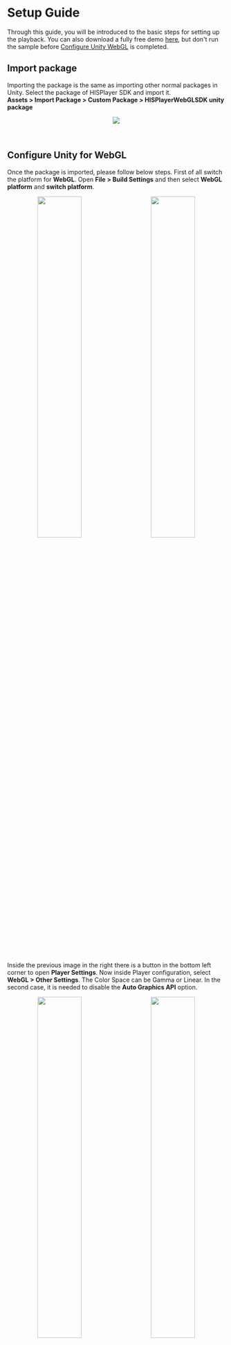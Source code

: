 # Setup Guide
Through this guide, you will be introduced to the basic steps for setting up the playback.  You can also download a fully free demo [here](/download-demo.md), but don't run the sample before [Configure Unity WebGL](./setup-guide.md#Configure-Unity-for-WebGL) is completed.

## Import package
Importing the package is the same as importing other normal packages in Unity. Select the package of HISPlayer SDK and import it.
<br>
**Assets > Import Package > Custom Package > HISPlayerWebGLSDK unity package**

<p align="center">
<img src="./assets/import-package.png">
</p>

<br>

## Configure Unity for WebGL
Once the package is imported, please follow below steps.
First of all switch the platform for **WebGL**. Open **File > Build Settings** and then select **WebGL platform** and **switch platform**.

<p align="center">
<img src="./assets/build-settings.png" width="45%"/>
&nbsp; &nbsp; &nbsp; &nbsp;  
<img src="./assets/switch-platform.png" width="45%"/> 
</p>

Inside the previous image in the right there is a button in the bottom left corner to open **Player Settings**. Now inside Player configuration, select **WebGL > Other Settings**. The Color Space can be Gamma or Linear. In the second case, it is needed to disable the **Auto Graphics API** option. 

<p align="center">
<img src="./assets/player-settings.png" width="45%"/>
&nbsp; &nbsp; &nbsp; &nbsp;  
<img src="./assets/linear-space.png" width="45%"/> 
</p>

Copy the **WebGLTemplates** folder from the **HISPlayer** package folder into the **Unity Assets** folder.
<p align="center">
<img src="./assets/webgl.png" width="45%" height="50%"/>
&nbsp; &nbsp; &nbsp; &nbsp;  
<img src="./assets/webgl-assets.png" width="45%" height="50%"/> 
</p>

Select the **HisPlayerTemplate** inside the **Resolution and Presentation** section.
<p align="center">
<img src="./assets/resolution-presentation.png"/>
</p>

## Setup HISPlayer Manager
Create a script (for example **WebGLStreamController**) which is going to inherit from **HisPlayerManager**. It is needed to include the namespace by adding **‘using HisPlayerAPI;’** and add this component to a GameObject. It is recommended to create an **Empty GameObject** for this.
<br>
Now it’s time to call the **‘SetUpPlayer()’** function in order to initialize the stream environment internally. This function can be called whenever it’s needed, so it could be from the beginning of with an input.
<br>
For example, using the Awake function:
```C#
using System.Collections;
using System.Collections.Generic;
using UnityEngine;
using HisPlayerAPI;

public class WebGLStreamController : HisPlayerManager
{
    protected override void Awake()
    {
        base.Awake();
        SetUpPlayer();
    }
}
```
It is strictly necessary to use **SetUpPlayer** before using anything else, because this function will initialize everything from the SDK in order to be able to use the rest of the functions (Play, Pause, Seek…).

## Attach Unity Resources
Let’s move to **Unity Editor** to attach all the resources. The rendering system supports **Material, RawImage** and **RenderTexture** Unity’s components.

### Attach Material
Move into Assets’ folder for creating a new **Material**. It is possible to create a new **Material** into **Assets > Create > Material**.
<p align="center">
<img src="./assets/material.png">
</p>
Attach the material to the GameObject which is going to be used as a screen.
<p align="center">
<img src="./assets/attach-material.png">
</p>

### Attach RawImage
This action will be related to Unity’s Canvas. If there is not a Canvas created yet, creating a **Raw Image** will create one automatically. 
For the creation select, select **GameObject > UI > Raw Image**
<p align="center">
<img src="./assets/rawimage.png">
</p>
Once it is created, it can be associated with the stream controller script without doing anything else (Refer to **Configure HisPlayer Properties**).

### Attach RenderTexture
First of all, check if the **Resources** folder exists and contains the **RenderTextures** folder. If it doesn’t exist then do the same process as we did before with the WebGLTemplates. In this case, look for the Resources folder and copy its contents into the Unity **Assets** folder. This folder contains **Unity RenderTexture** resources. Another option is creating **RenderTexture** in **Assets** directly.

<br>

The **RenderTexture** has to be attached to the GameObject which will be a screen for rendering the multimedia stream.

<br>

For creating this object, select **GameObject > 3D Object > Quad**. Then select the GameObject and remove the material attached to its **Mesh Renderer** component, then replace it with the **RenderTexture** created. The **RenderTextures** folder provided by the SDK contains the **Material** folder and this material is the one which is needed to be used for the replacement . If the **RenderTexture** resource has been created from 0, then another option is to grab the **RenderTexture** from the **Assets** folder and drop it at the end of the GameObject’s Inspector, this will create a new material automatically.

<p align="center">
<img src="./assets/quad.png" width="45%" height="50%"/>
&nbsp; &nbsp; &nbsp; &nbsp;  
<img src="./assets/remove-mesh.png" width="45%" height="50%"/> 
</p>
<br>
<p align="center">
<img src="./assets/drag-drop.png" width="45%" height="50%"/>
&nbsp; &nbsp; &nbsp; &nbsp;  
<img src="./assets/rendertexture-added.png" width="45%" height="50%"/> 
</p>
Once all this process it’s done, it’s time to associate the RenderTexture to the script component.

## Configure HISPlayer Properties

### Multi Stream Properties
HISPlayer WebGL SDK supports multi streams to run multiple players with different configurations and contents (not supported on Windows Editor). Use **Multi Stream Properties** to set all configuration needed for multi stream. It starts with 0 elements. Each element added has its own configuration for multiple players and corresponds to 1 Render Surface.
* **Render Mode**: Select the render surface. It can be **RenderTexture, Material** or **RawImage**.
* **URL**: Add the **URL** associated to the Render Material. Each URL corresponds to 1 player. Each element can have multiple URLs, therefore users can use the same Render Surface to use multiple players and play different URLs.
* **Material**: Attach the **Material** asset created to the **Material** section of the element.
* **Raw Image**: Attach the **RawImage** asset created to the **RawImage** section of the element.
* **Render Texture**: Attach the **RenderTexture** to the **RenderTexture** section of the element.
<p align="center">
<img src="./assets/multistream-properties.png">
</p>
If you just need a single stream, then you just need to add 1 element with 1 URL.

### Auto Play
Property to determine whether all the players will start automatically after set up. This property is shared for all players. Keep in mind that even if the Autoplay is enabled, the videos will have no sound from the beginning due to the browsers autoplay policy.

### Loop Play
Property to determine whether all the players will play the same content again automatically after reaching the end of the content. This property is shared for all players.

### Disable ABR
Property to determine whether all the players will disable ABR after set up. This property is shared for all players. This property is set to false by default. 
Disabling ABR by setting this API to true might improve performance, especially for multi stream usage which will set all streams to the lowest resolution in the beginning.
If you want to enable or disable the ABR of each player or stream, please refer to the DisableABR and EnableABR API in **HisPlayer API** section.

### License Key
Input the license key that is associated with the SDK. If there is no license key inputted, the default license key will be used. If the license key is not valid, the player will not work and throw an error message.
<p align="center">
<img src="./assets/license-key.png">
</p>

## Build and Run
Now the configuration it’s done, so it’s time to **Build And Run**. Open **Build Settings** and test it.
<p align="center">
<img src="./assets/build-run.png" width=45%>
</p>
